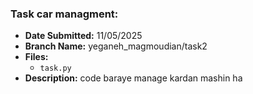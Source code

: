 ### Task car managment:
- **Date Submitted:** 11/05/2025
- **Branch Name:** yeganeh_magmoudian/task2
- **Files:**
  - `task.py`
- **Description:**
  code baraye manage kardan mashin ha
